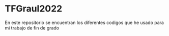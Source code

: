 # TFGraul2022

En este repositorio se encuentran los diferentes codigos que he usado para mi trabajo de fin de grado
